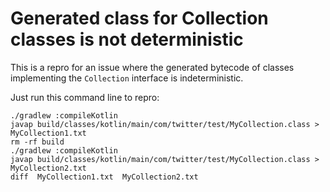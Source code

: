 # Generated class for Collection classes is not deterministic

This is a repro for an issue where the generated bytecode of classes implementing the `Collection` interface is indeterministic.

Just run this command line to repro:

```
./gradlew :compileKotlin
javap build/classes/kotlin/main/com/twitter/test/MyCollection.class > MyCollection1.txt
rm -rf build
./gradlew :compileKotlin
javap build/classes/kotlin/main/com/twitter/test/MyCollection.class > MyCollection2.txt
diff  MyCollection1.txt  MyCollection2.txt
```
